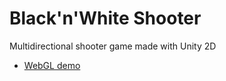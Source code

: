 # Black'n'White Shooter

Multidirectional shooter game made with Unity 2D

* [WebGL demo](https://smourph.github.io/blacknwhiteshooter/)
